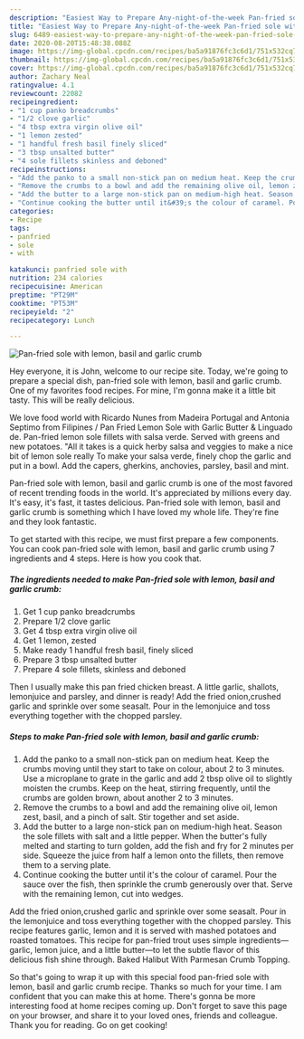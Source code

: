 ```yaml
---
description: "Easiest Way to Prepare Any-night-of-the-week Pan-fried sole with lemon, basil and garlic crumb"
title: "Easiest Way to Prepare Any-night-of-the-week Pan-fried sole with lemon, basil and garlic crumb"
slug: 6489-easiest-way-to-prepare-any-night-of-the-week-pan-fried-sole-with-lemon-basil-and-garlic-crumb
date: 2020-08-20T15:48:38.088Z
image: https://img-global.cpcdn.com/recipes/ba5a91876fc3c6d1/751x532cq70/pan-fried-sole-with-lemon-basil-and-garlic-crumb-recipe-main-photo.jpg
thumbnail: https://img-global.cpcdn.com/recipes/ba5a91876fc3c6d1/751x532cq70/pan-fried-sole-with-lemon-basil-and-garlic-crumb-recipe-main-photo.jpg
cover: https://img-global.cpcdn.com/recipes/ba5a91876fc3c6d1/751x532cq70/pan-fried-sole-with-lemon-basil-and-garlic-crumb-recipe-main-photo.jpg
author: Zachary Neal
ratingvalue: 4.1
reviewcount: 22082
recipeingredient:
- "1 cup panko breadcrumbs"
- "1/2 clove garlic"
- "4 tbsp extra virgin olive oil"
- "1 lemon zested"
- "1 handful fresh basil finely sliced"
- "3 tbsp unsalted butter"
- "4 sole fillets skinless and deboned"
recipeinstructions:
- "Add the panko to a small non-stick pan on medium heat. Keep the crumbs moving until they start to take on colour, about 2 to 3 minutes. Use a microplane to grate in the garlic and add 2 tbsp olive oil to slightly moisten the crumbs. Keep on the heat, stirring frequently, until the crumbs are golden brown, about another 2 to 3 minutes."
- "Remove the crumbs to a bowl and add the remaining olive oil, lemon zest, basil, and a pinch of salt. Stir together and set aside."
- "Add the butter to a large non-stick pan on medium-high heat. Season the sole fillets with salt and a little pepper. When the butter&#39;s fully melted and starting to turn golden, add the fish and fry for 2 minutes per side. Squeeze the juice from half a lemon onto the fillets, then remove them to a serving plate."
- "Continue cooking the butter until it&#39;s the colour of caramel. Pour the sauce over the fish, then sprinkle the crumb generously over that. Serve with the remaining lemon, cut into wedges."
categories:
- Recipe
tags:
- panfried
- sole
- with

katakunci: panfried sole with 
nutrition: 234 calories
recipecuisine: American
preptime: "PT29M"
cooktime: "PT53M"
recipeyield: "2"
recipecategory: Lunch

---
```



![Pan-fried sole with lemon, basil and garlic crumb](https://img-global.cpcdn.com/recipes/ba5a91876fc3c6d1/751x532cq70/pan-fried-sole-with-lemon-basil-and-garlic-crumb-recipe-main-photo.jpg)

Hey everyone, it is John, welcome to our recipe site. Today, we're going to prepare a special dish, pan-fried sole with lemon, basil and garlic crumb. One of my favorites food recipes. For mine, I'm gonna make it a little bit tasty. This will be really delicious.

We love food world with Ricardo Nunes from Madeira Portugal and Antonia Septimo from Filipines / Pan Fried Lemon Sole with Garlic Butter &amp; Linguado de. Pan-fried lemon sole fillets with salsa verde. Served with greens and new potatoes. &#34;All it takes is a quick herby salsa and veggies to make a nice bit of lemon sole really To make your salsa verde, finely chop the garlic and put in a bowl. Add the capers, gherkins, anchovies, parsley, basil and mint.

Pan-fried sole with lemon, basil and garlic crumb is one of the most favored of recent trending foods in the world. It's appreciated by millions every day. It's easy, it's fast, it tastes delicious. Pan-fried sole with lemon, basil and garlic crumb is something which I have loved my whole life. They're fine and they look fantastic.


To get started with this recipe, we must first prepare a few components. You can cook pan-fried sole with lemon, basil and garlic crumb using 7 ingredients and 4 steps. Here is how you cook that.

<!--inarticleads1-->

##### The ingredients needed to make Pan-fried sole with lemon, basil and garlic crumb:

1. Get 1 cup panko breadcrumbs
1. Prepare 1/2 clove garlic
1. Get 4 tbsp extra virgin olive oil
1. Get 1 lemon, zested
1. Make ready 1 handful fresh basil, finely sliced
1. Prepare 3 tbsp unsalted butter
1. Prepare 4 sole fillets, skinless and deboned


Then I usually make this pan fried chicken breast. A little garlic, shallots, lemonjuice and parsley, and dinner is ready! Add the fried onion,crushed garlic and sprinkle over some seasalt. Pour in the lemonjuice and toss everything together with the chopped parsley. 

<!--inarticleads2-->

##### Steps to make Pan-fried sole with lemon, basil and garlic crumb:

1. Add the panko to a small non-stick pan on medium heat. Keep the crumbs moving until they start to take on colour, about 2 to 3 minutes. Use a microplane to grate in the garlic and add 2 tbsp olive oil to slightly moisten the crumbs. Keep on the heat, stirring frequently, until the crumbs are golden brown, about another 2 to 3 minutes.
1. Remove the crumbs to a bowl and add the remaining olive oil, lemon zest, basil, and a pinch of salt. Stir together and set aside.
1. Add the butter to a large non-stick pan on medium-high heat. Season the sole fillets with salt and a little pepper. When the butter&#39;s fully melted and starting to turn golden, add the fish and fry for 2 minutes per side. Squeeze the juice from half a lemon onto the fillets, then remove them to a serving plate.
1. Continue cooking the butter until it&#39;s the colour of caramel. Pour the sauce over the fish, then sprinkle the crumb generously over that. Serve with the remaining lemon, cut into wedges.


Add the fried onion,crushed garlic and sprinkle over some seasalt. Pour in the lemonjuice and toss everything together with the chopped parsley. This recipe features garlic, lemon and it is served with mashed potatoes and roasted tomatoes. This recipe for pan-fried trout uses simple ingredients—garlic, lemon juice, and a little butter—to let the subtle flavor of this delicious fish shine through. Baked Halibut With Parmesan Crumb Topping. 

So that's going to wrap it up with this special food pan-fried sole with lemon, basil and garlic crumb recipe. Thanks so much for your time. I am confident that you can make this at home. There's gonna be more interesting food at home recipes coming up. Don't forget to save this page on your browser, and share it to your loved ones, friends and colleague. Thank you for reading. Go on get cooking!

